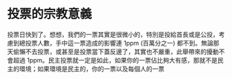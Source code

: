 # 投票的宗教意義

投票日快到了。想想，我們的一票其實是很微小的，特別是投給首長或是公投，考慮到總投票人數，手中這一票造成的影響連 1ppm (百萬分之一) 都不到。無論那天偷懶不去投票，或甚至是投票當下蓋反邊了，其實也不嚴重，此舉帶來的擾動不會超過 1ppm。民主投票就一定是如此，如果你的一票佔比夠大有感，那就不是民主的環境；如果環境是民主的，你的一票以及每個人的一票